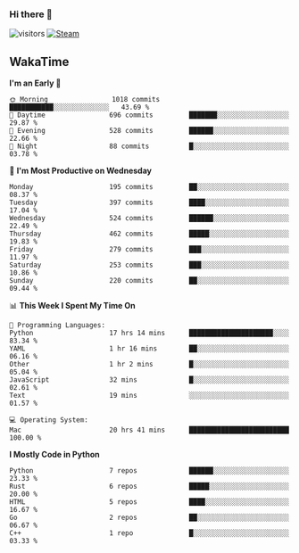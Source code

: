 ### Hi there 👋

![visitors](https://visitor-badge.glitch.me/badge?page_id=zhourunlai)
[![Steam](https://img.shields.io/badge/dynamic/json?url=https%3A%2F%2Fapi.swo.moe%2Fstats%2Fsteamgames%2F76561198285156854&query=count&color=0b1a37&label=Steam&labelColor=134375&logo=steam&suffix=+games&cacheSeconds=3600)](http://steamcommunity.com/profiles/76561198285156854)

## WakaTime
<!--START_SECTION:waka-->
**I'm an Early 🐤** 

```text
🌞 Morning                1018 commits        ███████████░░░░░░░░░░░░░░   43.69 % 
🌆 Daytime                696 commits         ███████░░░░░░░░░░░░░░░░░░   29.87 % 
🌃 Evening                528 commits         ██████░░░░░░░░░░░░░░░░░░░   22.66 % 
🌙 Night                  88 commits          █░░░░░░░░░░░░░░░░░░░░░░░░   03.78 % 
```
📅 **I'm Most Productive on Wednesday** 

```text
Monday                   195 commits         ██░░░░░░░░░░░░░░░░░░░░░░░   08.37 % 
Tuesday                  397 commits         ████░░░░░░░░░░░░░░░░░░░░░   17.04 % 
Wednesday                524 commits         ██████░░░░░░░░░░░░░░░░░░░   22.49 % 
Thursday                 462 commits         █████░░░░░░░░░░░░░░░░░░░░   19.83 % 
Friday                   279 commits         ███░░░░░░░░░░░░░░░░░░░░░░   11.97 % 
Saturday                 253 commits         ███░░░░░░░░░░░░░░░░░░░░░░   10.86 % 
Sunday                   220 commits         ██░░░░░░░░░░░░░░░░░░░░░░░   09.44 % 
```


📊 **This Week I Spent My Time On** 

```text
💬 Programming Languages: 
Python                   17 hrs 14 mins      █████████████████████░░░░   83.34 % 
YAML                     1 hr 16 mins        ██░░░░░░░░░░░░░░░░░░░░░░░   06.16 % 
Other                    1 hr 2 mins         █░░░░░░░░░░░░░░░░░░░░░░░░   05.04 % 
JavaScript               32 mins             █░░░░░░░░░░░░░░░░░░░░░░░░   02.61 % 
Text                     19 mins             ░░░░░░░░░░░░░░░░░░░░░░░░░   01.57 % 

💻 Operating System: 
Mac                      20 hrs 41 mins      █████████████████████████   100.00 % 
```

**I Mostly Code in Python** 

```text
Python                   7 repos             ██████░░░░░░░░░░░░░░░░░░░   23.33 % 
Rust                     6 repos             █████░░░░░░░░░░░░░░░░░░░░   20.00 % 
HTML                     5 repos             ████░░░░░░░░░░░░░░░░░░░░░   16.67 % 
Go                       2 repos             ██░░░░░░░░░░░░░░░░░░░░░░░   06.67 % 
C++                      1 repo              █░░░░░░░░░░░░░░░░░░░░░░░░   03.33 % 
```




<!--END_SECTION:waka-->
